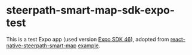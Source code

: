 # steerpath-smart-map-sdk-expo-test

This is a test Expo app (used version [Expo SDK 46](https://blog.expo.dev/expo-sdk-46-c2a1655f63f7)), adopted from [react-native-steerpath-smart-map](https://github.com/steerpath/react-native-steerpath-smart-map) [example](https://github.com/steerpath/react-native-steerpath-smart-map/tree/master/example).
